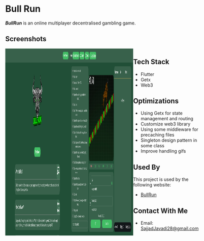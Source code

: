 # Bull Run
**_BullRun_** is an online multiplayer decentralised gambling game.

## Screenshots

<div style="display:flex;">
<img src="https://github.com/Archie-Team/Bullrun-Frontend/raw/main/images/1.png" width="40%"/>
<img src="https://github.com/Archie-Team/Bullrun-Frontend/raw/main/images/2.png" width="40%"/>
<div/>

## Tech Stack

- Flutter
- Getx
- Web3


## Optimizations

- Using Getx for state management and routing
- Customize web3 library
- Using some middleware for precaching files
- Singleton design pattern in some class
- Improve handling gifs
## Used By

This project is used by the following website:

- [BullRun](https://bullrun.bullbets.io/)


## Contact With Me

- Email: SajjadJavadi28@gmail.com
